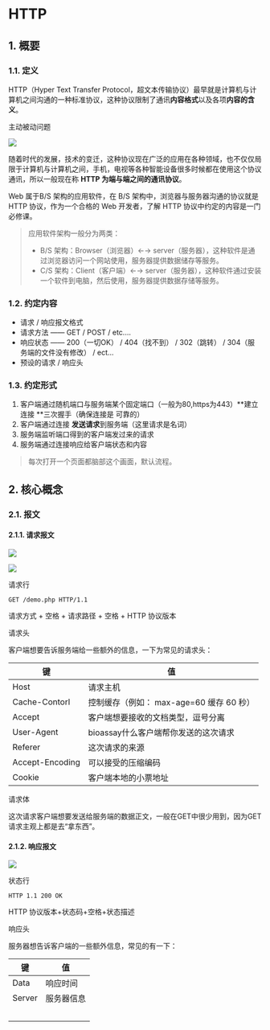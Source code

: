 # HTTP



## 1. 概要



### 1.1. 定义

HTTP（Hyper Text Transfer Protocol，超文本传输协议）最早就是计算机与计算机之间沟通的一种标准协议，这种协议限制了通讯**内容格式**以及各项**内容的含义**。

主动被动问题

![](D:\GitHub\Web\img\HTTP传输.png)

随着时代的发展，技术的变迁，这种协议现在广泛的应用在各种领域，也不仅仅局限于计算机与计算机之间，手机，电视等各种智能设备很多时候都在使用这个协议通讯，所以一般现在称 **HTTP 为端与端之间的通讯协议**。

Web 属于B/S 架构的应用软件，在 B/S 架构中，浏览器与服务器沟通的协议就是 HTTP 协议，作为一个合格的 Web 开发者，了解 HTTP 协议中约定的内容是一门必修课。

> 应用软件架构一般分为两类：
>
> + B/S 架构：Browser（浏览器）←→ server（服务器），这种软件是通过浏览器访问一个网站使用，服务器提供数据储存等服务。
> + C/S 架构：Client（客户端）←→ server（服务器），这种软件通过安装一个软件到电脑，然后使用，服务器提供数据存储等服务。

### 1.2. 约定内容

+ 请求 / 响应报文格式
+ 请求方法 —— GET / POST / etc....
+ 响应状态 —— 200（一切OK） / 404（找不到） / 302（跳转） / 304（服务端的文件没有修改） / ect...
+ 预设的请求 / 响应头



### 1.3. 约定形式

1. 客户端通过随机端口与服务端某个固定端口（一般为80,https为443）**建立连接 **三次握手（确保连接是 可靠的）
2. 客户端通过连接 **发送请求**到服务端（这里请求是名词）
3. 服务端监听端口得到的客户端发过来的请求
4. 服务端通过连接响应给客户端状态和内容 

> 每次打开一个页面都脑部这个画面，默认流程。

## 2. 核心概念

### 2.1. 报文

#### 2.1.1. 请求报文

![ ](D:\GitHub\Web\img\请求报文.png)

![](D:\GitHub\Web\img\请求报文格式.png)

请求行

`GET /demo.php HTTP/1.1`

请求方式 + 空格 + 请求路径 + 空格 + HTTP 协议版本

请求头

客户端想要告诉服务端给一些额外的信息，一下为常见的请求头：

| 键              | 值                                       |
| --------------- | ---------------------------------------- |
| Host            | 请求主机                                 |
| Cache-Contorl   | 控制缓存（例如： max-age=60 缓存 60 秒） |
| Accept          | 客户端想要接收的文档类型，逗号分离       |
| User-Agent      | bioassay什么客户端帮你发送的这次请求     |
| Referer         | 这次请求的来源                           |
| Accept-Encoding | 可以接受的压缩编码                       |
| Cookie          | 客户端本地的小票地址                     |

请求体

这次请求客户端想要发送给服务端的数据正文，一般在GET中很少用到，因为GET请求主观上都是去“拿东西”。

#### 2.1.2. 响应报文

![](D:\GitHub\Web\img\响应报文.png)

状态行

`HTTP 1.1 200 OK `

HTTP 协议版本+状态码+空格+状态描述

响应头

服务器想告诉客户端的一些额外信息，常见的有一下：

| 键     | 值         |
| ------ | ---------- |
| Data   | 响应时间   |
| Server | 服务器信息 |
|        |            |
|        |            |
|        |            |
|        |            |
|        |            |

